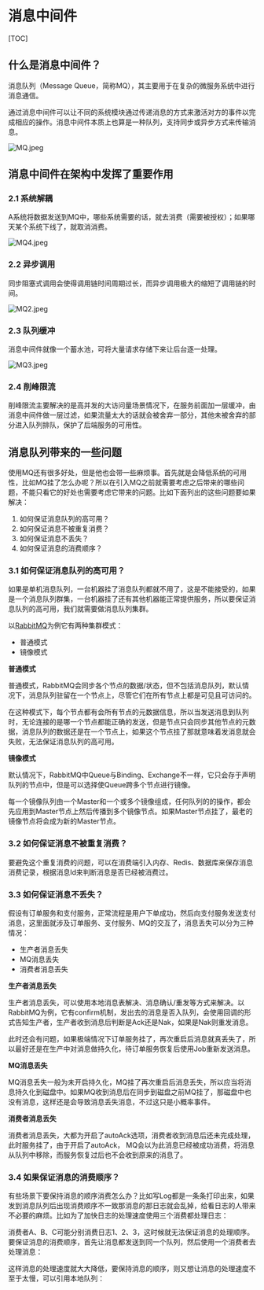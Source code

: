 # 消息中间件



[TOC]



## 什么是消息中间件？


消息队列（Message Queue，简称MQ），其主要用于在复杂的微服务系统中进行消息通信。

通过消息中间件可以让不同的系统模块通过传递消息的方式来激活对方的事件以完成相应的操作。消息中间件本质上也算是一种队列，支持同步或异步方式来传输消息。

![MQ.jpeg](https://upload-images.jianshu.io/upload_images/14738618-7f323c88bcf8d092.jpeg?imageMogr2/auto-orient/strip%7CimageView2/2/w/1240)



## 消息中间件在架构中发挥了重要作用


### 2.1 系统解耦

A系统将数据发送到MQ中，哪些系统需要的话，就去消费（需要被授权）；如果哪天某个系统下线了，就取消消费。

![MQ4.jpeg](https://upload-images.jianshu.io/upload_images/14738618-5248fb46b2465c1a.jpeg?imageMogr2/auto-orient/strip%7CimageView2/2/w/1240)


### 2.2 异步调用

同步阻塞式调用会使得调用链时间周期过长，而异步调用极大的缩短了调用链的时间。

![MQ2.jpeg](https://upload-images.jianshu.io/upload_images/14738618-ae477cb36661d50f.jpeg?imageMogr2/auto-orient/strip%7CimageView2/2/w/1240)


### 2.3 队列缓冲

消息中间件就像一个蓄水池，可将大量请求存储下来让后台逐一处理。

![MQ3.jpeg](https://upload-images.jianshu.io/upload_images/14738618-b757d03a71db2707.jpeg?imageMogr2/auto-orient/strip%7CimageView2/2/w/1240)


### 2.4 削峰限流

削峰限流主要解决的是高并发的大访问量场景情况下，在服务前面加一层缓冲，由消息中间件做一层过滤，如果流量太大的话就会被舍弃一部分，其他未被舍弃的部分进入队列排队，保护了后端服务的可用性。



## 消息队列带来的一些问题


使用MQ还有很多好处，但是他也会带一些麻烦事。首先就是会降低系统的可用性，比如MQ挂了怎么办呢？所以在引入MQ之前就需要考虑之后带来的哪些问题，不能只看它的好处也需要考虑它带来的问题。比如下面列出的这些问题要如果解决：


1. 如何保证消息队列的高可用？
2. 如何保证消息不被重复消费？
3. 如何保证消息不丢失？
4. 如何保证消息的消费顺序？


### 3.1 如何保证消息队列的高可用？


如果是单机消息队列，一台机器挂了消息队列都就不用了，这是不能接受的，如果是一个消息队列群集，一台机器挂了还有其他机器能正常提供服务，所以要保证消息队列的高可用，我们就需要做消息队列集群。

以[RabbitMQ](https://www.rabbitmq.com/distributed.html)为例它有两种集群模式：

- 普通模式
- 镜像模式

**普通模式**

普通模式，RabbitMQ会同步各个节点的数据/状态，但不包括消息队列，默认情况下，消息队列驻留在一个节点上，尽管它们在所有节点上都是可见且可访问的。

在这种模式下，每个节点都有会所有节点的元数据信息，所以当发送消息到队列时，无论连接的是哪一个节点都能正确的发送，但是节点只会同步其他节点的元数据，消息队列的数据还是在一个节点上，如果这个节点挂了那就意味着发消息就会失败，无法保证消息队列的高可用。

**镜像模式**

默认情况下，RabbitMQ中Queue与Binding、Exchange不一样，它只会存于声明队列的节点中，但是可以选择使Queue跨多个节点进行镜像。

每一个镜像队列由一个Master和一个或多个镜像组成，任何队列的的操作，都会先应用到Master节点上然后传播到多个镜像节点。如果Master节点挂了，最老的镜像节点将会成为新的Master节点。


### 3.2 如何保证消息不被重复消费？


要避免这个重复消费的问题，可以在消费端引入内存、Redis、数据库来保存消息消费记录，根据消息Id来判断消息是否已经被消费过。


### 3.3 如何保证消息不丢失？


假设有订单服务和支付服务，正常流程是用户下单成功，然后向支付服务发送支付消息，这里面就涉及订单服务、支付服务、MQ的交互了，消息丢失可以分为三种情况：

- 生产者消息丢失
- MQ消息丢失
- 消费者消息丢失

**生产者消息丢失**

生产者消息丢失，可以使用本地消息表解决、消息确认/重发等方式来解决。以RabbitMQ为例，它有confirm机制，发出去的消息是否入队列，会使用回调的形式告知生产者，生产者收到消息后判断是Ack还是Nak，如果是Nak则重发消息。

此时还会有问题，如果极端情况下订单服务挂了，再次重启后消息就真丢失了，所以最好还是在生产中对消息做持久化，待订单服务恢复后使用Job重新发送消息。

**MQ消息丢失**

MQ消息丢失一般为未开启持久化，MQ挂了再次重启后消息丢失，所以应当将消息持久化到磁盘中。如果MQ收到消息后在同步到磁盘之前MQ挂了，那磁盘中也没有消息，这样还是会导致消息丢失消息，不过这只是小概率事件。

**消费者消息丢失**

消费者消息丢失，大都为开启了autoAck选项，消费者收到消息后还未完成处理，此时服务挂了，由于开启了autoAck， MQ会以为此消息已经被成功消费，将消息从队列中移除，而服务恢复过后也不会收到原来的消息了。


### 3.4 如果保证消息的消费顺序？


有些场景下要保持消息的顺序消费怎么办？比如写Log都是一条条打印出来，如果发到消息队列后出现消费顺序不一致那消息的那日志就会乱掉，给看日志的人带来不必要的麻烦。比如为了加快日志的处理速度使用三个消费都处理日志：

消费者A、B、C可能分别消费日志1、2、3，这时候就无法保证消息的处理顺序。要保证消息的消费顺序，首先让消息都发送到同一个队列，然后使用一个消费者去处理消息：

这样消息的处理速度就大大降低，要保持消息的顺序，则又想让消息的处理速度不至于太慢，可以引用本地队列：
